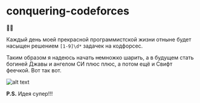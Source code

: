 # conquering-codeforces
🌚🌝


Каждый день моей прекрасной программистской жизни отныне будет насыщен решением `[1-9]\d*` задачек на кодфорсес.

Таким образом я надеюсь начать ~~не~~множко шарить, а в будущем стать богиней Джавы и ангелом СИ плюс плюс, а потом ещё и Свифт феечкой. Вот так вот.

![alt text](https://pp.userapi.com/c636417/v636417409/6d6b7/7k406fGrVmw.jpg)

**P.S.** Идея cупер!!!
